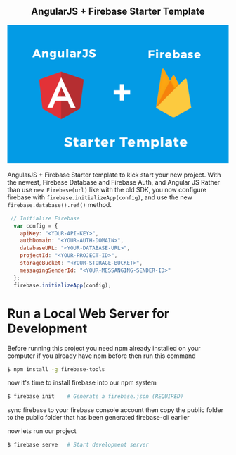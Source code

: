 <p align="center">
  <h2 align="center">AngularJS + Firebase Starter Template</h2>
</p>

![Logo](CoverTemplate.png)

AngularJS + Firebase Starter template to kick start your new project. With the newest, Firebase Database and Firebase Auth, and Angular JS
Rather than use `new Firebase(url)` like with the old SDK, you now configure firebase with `firebase.initializeApp(config)`,
and use the new `firebase.database().ref()` method.

```js
 // Initialize Firebase
  var config = {
    apiKey: "<YOUR-API-KEY>",
    authDomain: "<YOUR-AUTH-DOMAIN>",
    databaseURL: "<YOUR-DATABASE-URL>",
    projectId: "<YOUR-PROJECT-ID>",
    storageBucket: "<YOUR-STORAGE-BUCKET>",
    messagingSenderId: "<YOUR-MESSANGING-SENDER-ID>"
  };
  firebase.initializeApp(config);
```

# Run a Local Web Server for Development
Before running this project you need npm already installed on your computer
if you already have npm before then run this command
```bash
$ npm install -g firebase-tools
```

now it's time to install firebase into our npm system
```bash
$ firebase init    # Generate a firebase.json (REQUIRED)
```
sync firebase to your firebase console account then copy the public folder to the public folder that has been generated firebase-cli earlier

now lets run our project

```bash
$ firebase serve   # Start development server
```
